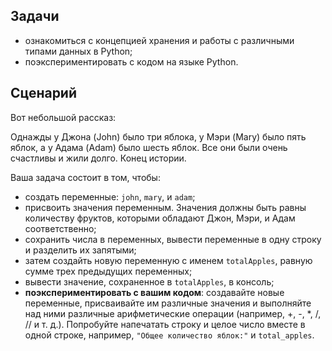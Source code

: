 ## Задачи

* ознакомиться с концепцией хранения и работы с различными типами данных в Python;
* поэкспериментировать с кодом на языке Python.

## Сценарий

Вот небольшой рассказ:

Однажды у Джона (John) было три яблока, у Мэри (Mary) было пять яблок, а у Адама (Adam) было шесть яблок. Все они были очень счастливы и жили долго. Конец истории.

Ваша задача состоит в том, чтобы:

* создать переменные: `john`, `mary`, и `adam`;
* присвоить значения переменным. Значения должны быть равны количеству фруктов, которыми обладают Джон, Мэри, и Адам соответственно;
* сохранить числа в переменных, вывести переменные в одну строку и разделить их запятыми;
* затем создайть новую переменную с именем `totalApples`, равную сумме трех предыдущих переменных;
* вывести значение, сохраненное в `totalApples`, в консоль;
* **поэкспериментировать с вашим кодом**: создавайте новые переменные, присваивайте им различные значения и выполняйте над ними различные арифметические операции (например, +, -, \*, /, // и т. д.). Попробуйте напечатать строку и целое число вместе в одной строке, например, `"Общее количество яблок:"` и `total_apples`.
